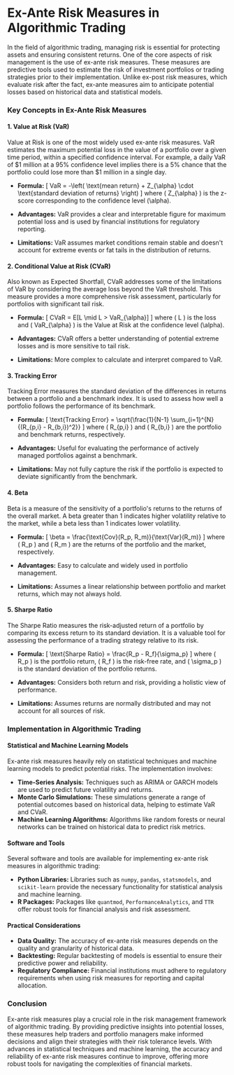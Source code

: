 # **Ex-Ante Risk Measures in Algorithmic Trading**

In the field of algorithmic trading, managing risk is essential for protecting assets and ensuring consistent returns. One of the core aspects of risk management is the use of ex-ante risk measures. These measures are predictive tools used to estimate the risk of investment portfolios or trading strategies prior to their implementation. Unlike ex-post risk measures, which evaluate risk after the fact, ex-ante measures aim to anticipate potential losses based on historical data and statistical models.

### Key Concepts in Ex-Ante Risk Measures

#### 1. Value at Risk (VaR)

Value at Risk is one of the most widely used ex-ante risk measures. VaR estimates the maximum potential loss in the value of a portfolio over a given time period, within a specified confidence interval. For example, a daily VaR of $1 million at a 95% confidence level implies there is a 5% chance that the portfolio could lose more than $1 million in a single day.

- **Formula:**
  \[
  VaR = -\left( \text{mean return} + Z_{\alpha} \cdot \text{standard deviation of returns} \right)
  \]
  where \( Z_{\alpha} \) is the z-score corresponding to the confidence level \(\alpha\).

- **Advantages:** VaR provides a clear and interpretable figure for maximum potential loss and is used by financial institutions for regulatory reporting.

- **Limitations:** VaR assumes market conditions remain stable and doesn't account for extreme events or fat tails in the distribution of returns.

#### 2. Conditional Value at Risk (CVaR)

Also known as Expected Shortfall, CVaR addresses some of the limitations of VaR by considering the average loss beyond the VaR threshold. This measure provides a more comprehensive risk assessment, particularly for portfolios with significant tail risk.

- **Formula:**
  \[
  CVaR = E[L \mid L > VaR_{\alpha}]
  \]
  where \( L \) is the loss and \( VaR_{\alpha} \) is the Value at Risk at the confidence level \(\alpha\).

- **Advantages:** CVaR offers a better understanding of potential extreme losses and is more sensitive to tail risk.

- **Limitations:** More complex to calculate and interpret compared to VaR.

#### 3. Tracking Error

Tracking Error measures the standard deviation of the differences in returns between a portfolio and a benchmark index. It is used to assess how well a portfolio follows the performance of its benchmark.

- **Formula:**
  \[
  \text{Tracking Error} = \sqrt{\frac{1}{N-1} \sum_{i=1}^{N}{(R_{p,i} - R_{b,i})^2}}
  \]
  where \( R_{p,i} \) and \( R_{b,i} \) are the portfolio and benchmark returns, respectively.

- **Advantages:** Useful for evaluating the performance of actively managed portfolios against a benchmark.

- **Limitations:** May not fully capture the risk if the portfolio is expected to deviate significantly from the benchmark.

#### 4. Beta

Beta is a measure of the sensitivity of a portfolio's returns to the returns of the overall market. A beta greater than 1 indicates higher volatility relative to the market, while a beta less than 1 indicates lower volatility.

- **Formula:**
  \[
  \beta = \frac{\text{Cov}(R_p, R_m)}{\text{Var}(R_m)}
  \]
  where \( R_p \) and \( R_m \) are the returns of the portfolio and the market, respectively.

- **Advantages:** Easy to calculate and widely used in portfolio management.

- **Limitations:** Assumes a linear relationship between portfolio and market returns, which may not always hold.

#### 5. Sharpe Ratio

The Sharpe Ratio measures the risk-adjusted return of a portfolio by comparing its excess return to its standard deviation. It is a valuable tool for assessing the performance of a trading strategy relative to its risk.

- **Formula:**
  \[
  \text{Sharpe Ratio} = \frac{R_p - R_f}{\sigma_p}
  \]
  where \( R_p \) is the portfolio return, \( R_f \) is the risk-free rate, and \( \sigma_p \) is the standard deviation of the portfolio returns.

- **Advantages:** Considers both return and risk, providing a holistic view of performance.

- **Limitations:** Assumes returns are normally distributed and may not account for all sources of risk.

### Implementation in Algorithmic Trading

#### Statistical and Machine Learning Models

Ex-ante risk measures heavily rely on statistical techniques and machine learning models to predict potential risks. The implementation involves:

- **Time-Series Analysis:** Techniques such as ARIMA or GARCH models are used to predict future volatility and returns.
- **Monte Carlo Simulations:** These simulations generate a range of potential outcomes based on historical data, helping to estimate VaR and CVaR.
- **Machine Learning Algorithms:** Algorithms like random forests or neural networks can be trained on historical data to predict risk metrics.

#### Software and Tools

Several software and tools are available for implementing ex-ante risk measures in algorithmic trading:

- **Python Libraries:** Libraries such as `numpy`, `pandas`, `statsmodels`, and `scikit-learn` provide the necessary functionality for statistical analysis and machine learning.
- **R Packages:** Packages like `quantmod`, `PerformanceAnalytics`, and `TTR` offer robust tools for financial analysis and risk assessment.

#### Practical Considerations

- **Data Quality:** The accuracy of ex-ante risk measures depends on the quality and granularity of historical data.
- **Backtesting:** Regular backtesting of models is essential to ensure their predictive power and reliability.
- **Regulatory Compliance:** Financial institutions must adhere to regulatory requirements when using risk measures for reporting and capital allocation.

### Conclusion

Ex-ante risk measures play a crucial role in the risk management framework of algorithmic trading. By providing predictive insights into potential losses, these measures help traders and portfolio managers make informed decisions and align their strategies with their risk tolerance levels. With advances in statistical techniques and machine learning, the accuracy and reliability of ex-ante risk measures continue to improve, offering more robust tools for navigating the complexities of financial markets.
